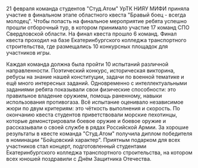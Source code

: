 21 февраля команда студентов "Студ.Атом" УрТК НИЯУ МИФИ приняла участие в финальном этапе областного квеста "Бравый боец - всегда молодец". 
Чтобы попасть на финальное мероприятие ребята успешно прошли отборочный тур, в котором принимало участие 17 команд СПО Свердловской области. На финал квеста прошло 6 команд.
Финал квеста проходил на базе Екатеринбургского колледжа транспортного строительства, где размещались 10 конкурсных площадок для участников игры.

Каждая команда должна была пройти 10 испытаний различной направленности. 
Поэтический конкурс, историческая викторина, ребусы на знание нашей конституции, задачи по военной тематике и ещё много интересных заданий.
Одновременно с интеллектуальными заданиями ребята показывали свои физические способности: это правильное владение оружием, помощь раненному, навыки использования противогаза. Всё испытание оценивало независимое жюри по двум критериям: это чёткость выполнения и скорость. 
По окончанию квеста студентов приветствовали морские пехотинцы, которые демонстрировали боевое оружие и боевое оружие и рассказывали о своей службе в рядах Российской Армии.
За хорошие результаты в квесте команда "Студ.Атом" получила диплом победителя в номинации "Бойцовский характер".
Приятным подарком для всех участников стал концерт, подготовленный студентами Екатеринбургского колледжа транспортного строительства, на котором всех юношей поздравили с Днём Защитника Отечества.